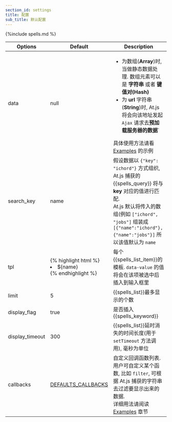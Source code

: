 ```yaml
---
section_id: settings
title: 配置
sub_title: 默认配置
---
```


{%include spells.md %}

<table class="table table-bordered table-striped">
  <thead>
    <tr>
      <th>Options</th>
      <th>Default</th>
      <th>Description</th>
    </tr>
  </thead>
  <tbody>
    <tr>
      <td>data</td>
      <td>null</td>
      <td>
        <ul>
          <li>
            为数组(<strong>Array</strong>)时, 当做静态数据处理. 数组元素可以是 <strong>字符串</strong> 或者 <strong>键值对(Hash)</strong> <br/>
          </li>
          <li>
            为 <strong>url</strong> 字符串(<strong>String</strong>)时, At.js 将会向该地址发起 <code>Ajax</code> 请求去<strong>预加载服务器的数据</strong>` <br/>
          </li>
        </ul>
        具体使用方法请看 <a href="#examples">Examples</a> 的示例
      </td>
    </tr>
    <tr>
      <td>search_key</td>
      <td>name</td>
      <td>
        假设数据以 <code>{"key": "ichord"}</code> 方式组织, At.js 捕获的 {{spells_query}} 将与 <strong>key</strong> 对应的值进行匹配.<br/>
        At.js 默认将传入的数组(例如 <code>["ichord", "jobs"]</code> 组装成 <code>[{"name":"ichord"}, {"name":"jobs"}]</code>
        所以该值默认为 <code>name</code>
      </td>
    </tr>
    <tr>
      <td>tpl</td>
      <td>
{% highlight html %}
<li data-value='${name}'>${name}</li>
{% endhighlight %}
      </td>
      <td>
        每个{{spells_list_item}}的模板. <code>data-value</code> 的值将会在该项被选中后插入到输入框里
      </td>
    </tr>
    <tr>
      <td>limit</td>
      <td>5</td>
      <td>
        {{spells_list}}最多显示的个数
      </td>
    </tr>
    <tr>
     <td>display_flag</td>
     <td>true</td>
     <td>
      是否插入{{spells_keyword}}
    </td>
  </tr>
  <tr>
   <td>display_timeout</td>
   <td>300</td>
   <td>
    {{spells_list}}延时消失的时间长度(用于 <code>setTimeout</code> 方法调用), 毫秒为单位
  </td>
</tr>
<tr>
  <td>callbacks</td>
  <td><a href="#callbacks">DEFAULTS_CALLBACKS</a></td>
  <td>
    自定义回调函数列表. <br/>
    用户可自定义某个函数, 比如 <code>filter</code>, 可根据 At.js 捕获的字符串去过滤要显示出来的数据. <br/>
    详细用法请阅读 <a href="#examples">Examples</a> 章节
  </td>
</tr>
</tbody>
</table>
